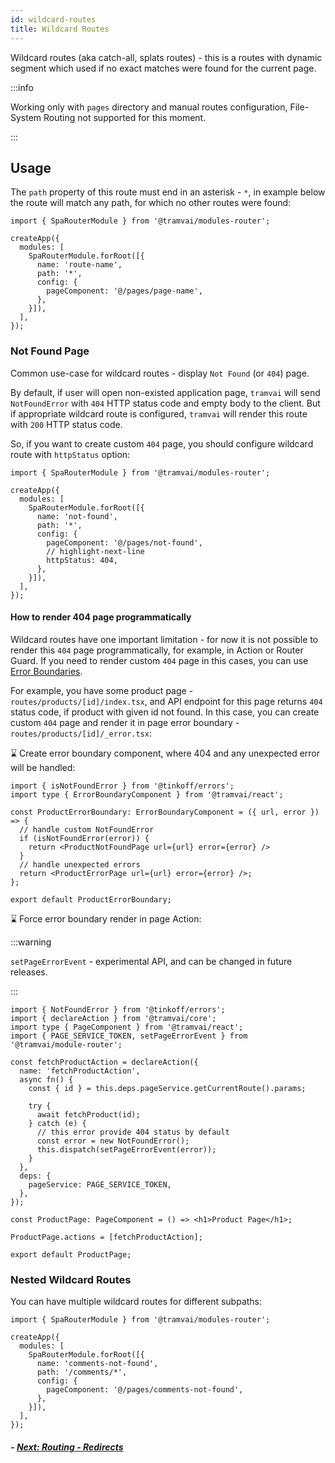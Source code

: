 ```yaml
---
id: wildcard-routes
title: Wildcard Routes
---
```


Wildcard routes (aka catch-all, splats routes) - this is a routes with dynamic segment which used if no exact matches were found for the current page.

:::info

Working only with `pages` directory and manual routes configuration, File-System Routing not supported for this moment.

:::

## Usage

The `path` property of this route must end in an asterisk - `*`, in example below the route will match any path, for which no other routes were found:

```tsx
import { SpaRouterModule } from '@tramvai/modules-router';

createApp({
  modules: [
    SpaRouterModule.forRoot([{
      name: 'route-name',
      path: '*',
      config: {
        pageComponent: '@/pages/page-name',
      },
    }]),
  ],
});
```

### Not Found Page

Common use-case for wildcard routes - display `Not Found` (or `404`) page.

By default, if user will open non-existed application page, `tramvai` will send `NotFoundError` with `404` HTTP status code and empty body to the client. But if appropriate wildcard route is configured, `tramvai` will render this route with `200` HTTP status code.

So, if you want to create custom `404` page, you should configure wildcard route with `httpStatus` option:

```tsx
import { SpaRouterModule } from '@tramvai/modules-router';

createApp({
  modules: [
    SpaRouterModule.forRoot([{
      name: 'not-found',
      path: '*',
      config: {
        pageComponent: '@/pages/not-found',
        // highlight-next-line
        httpStatus: 404,
      },
    }]),
  ],
});
```

#### How to render 404 page programmatically

Wildcard routes have one important limitation - for now it is not possible to render this `404` page programmatically, for example, in Action or Router Guard. If you need to render custom `404` page in this cases, you can use [Error Boundaries](03-features/05-error-boundaries.md).

For example, you have some product page - `routes/products/[id]/index.tsx`, and API endpoint for this page returns `404` status code, if product with given id not found. In this case, you can create custom `404` page and render it in page error boundary - `routes/products/[id]/_error.tsx`:

:hourglass: Create error boundary component, where 404 and any unexpected error will be handled:

```tsx title="routes/products/[id]/_error.tsx"
import { isNotFoundError } from '@tinkoff/errors';
import type { ErrorBoundaryComponent } from '@tramvai/react';

const ProductErrorBoundary: ErrorBoundaryComponent = ({ url, error }) => {
  // handle custom NotFoundError
  if (isNotFoundError(error)) {
    return <ProductNotFoundPage url={url} error={error} />
  }
  // handle unexpected errors
  return <ProductErrorPage url={url} error={error} />;
};

export default ProductErrorBoundary;
```

:hourglass: Force error boundary render in page Action:

:::warning

`setPageErrorEvent` - experimental API, and can be changed in future releases.

:::

```tsx title="routes/products/[id]/index.tsx"
import { NotFoundError } from '@tinkoff/errors';
import { declareAction } from '@tramvai/core';
import type { PageComponent } from '@tramvai/react';
import { PAGE_SERVICE_TOKEN, setPageErrorEvent } from '@tramvai/module-router';

const fetchProductAction = declareAction({
  name: 'fetchProductAction',
  async fn() {
    const { id } = this.deps.pageService.getCurrentRoute().params;

    try {
      await fetchProduct(id);
    } catch (e) {
      // this error provide 404 status by default
      const error = new NotFoundError();
      this.dispatch(setPageErrorEvent(error));
    }
  },
  deps: {
    pageService: PAGE_SERVICE_TOKEN,
  },
});

const ProductPage: PageComponent = () => <h1>Product Page</h1>;

ProductPage.actions = [fetchProductAction];

export default ProductPage;
```

### Nested Wildcard Routes

You can have multiple wildcard routes for different subpaths:

```tsx
import { SpaRouterModule } from '@tramvai/modules-router';

createApp({
  modules: [
    SpaRouterModule.forRoot([{
      name: 'comments-not-found',
      path: '/comments/*',
      config: {
        pageComponent: '@/pages/comments-not-found',
      },
    }]),
  ],
});
```

##### - [Next: Routing - Redirects](03-features/07-routing/07-redirects.md)

